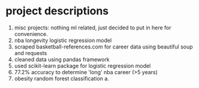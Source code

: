 # project descriptions

1. misc projects: nothing ml related, just decided to put in here for convenience.
2. nba longevity logistic regression model
  1. scraped basketball-references.com for career data using beautiful soup and requests
  2. cleaned data using pandas framework
  3. used scikit-learn package for logistic regression model
  4. 77.2% accuracy to determine 'long' nba career (>5 years)
3. obesity random forest classification
   a. 
  


